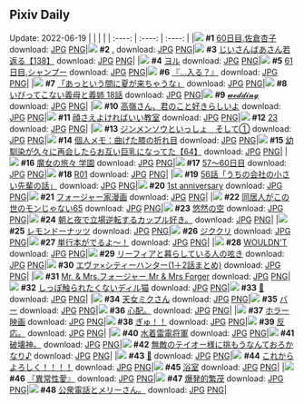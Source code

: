 ## Pixiv Daily
Update: 2022-06-19
|      |      |      |
| :----: | :----: | :----: |
|![](https://pixiv.microyu.workers.dev/c/240x480/img-master/img/2022/06/17/00/00/07/99097696_p0_master1200.jpg) **#1** [60日目,佐倉杏子](https://www.pixiv.net/artworks/99097696) download: [JPG](https://pixiv.microyu.workers.dev/img-original/img/2022/06/17/00/00/07/99097696_p0.jpg) [PNG](https://pixiv.microyu.workers.dev/img-original/img/2022/06/17/00/00/07/99097696_p0.png)|![](https://pixiv.microyu.workers.dev/c/240x480/img-master/img/2022/06/17/00/09/14/99098117_p0_master1200.jpg) **#2** [.](https://www.pixiv.net/artworks/99098117) download: [JPG](https://pixiv.microyu.workers.dev/img-original/img/2022/06/17/00/09/14/99098117_p0.jpg) [PNG](https://pixiv.microyu.workers.dev/img-original/img/2022/06/17/00/09/14/99098117_p0.png)|![](https://pixiv.microyu.workers.dev/c/240x480/img-master/img/2022/06/18/11/04/08/99126603_p0_master1200.jpg) **#3** [じいさんばあさん若返る【138】](https://www.pixiv.net/artworks/99126603) download: [JPG](https://pixiv.microyu.workers.dev/img-original/img/2022/06/18/11/04/08/99126603_p0.jpg) [PNG](https://pixiv.microyu.workers.dev/img-original/img/2022/06/18/11/04/08/99126603_p0.png)|
|![](https://pixiv.microyu.workers.dev/c/240x480/img-master/img/2022/06/17/14/48/22/99107323_p0_master1200.jpg) **#4** [ヨル](https://www.pixiv.net/artworks/99107323) download: [JPG](https://pixiv.microyu.workers.dev/img-original/img/2022/06/17/14/48/22/99107323_p0.jpg) [PNG](https://pixiv.microyu.workers.dev/img-original/img/2022/06/17/14/48/22/99107323_p0.png)|![](https://pixiv.microyu.workers.dev/c/240x480/img-master/img/2022/06/18/00/00/04/99118313_p0_master1200.jpg) **#5** [61日目,シャンプー](https://www.pixiv.net/artworks/99118313) download: [JPG](https://pixiv.microyu.workers.dev/img-original/img/2022/06/18/00/00/04/99118313_p0.jpg) [PNG](https://pixiv.microyu.workers.dev/img-original/img/2022/06/18/00/00/04/99118313_p0.png)|![](https://pixiv.microyu.workers.dev/c/240x480/img-master/img/2022/06/17/00/00/06/99097688_p0_master1200.jpg) **#6** [『…入る？』](https://www.pixiv.net/artworks/99097688) download: [JPG](https://pixiv.microyu.workers.dev/img-original/img/2022/06/17/00/00/06/99097688_p0.jpg) [PNG](https://pixiv.microyu.workers.dev/img-original/img/2022/06/17/00/00/06/99097688_p0.png)|
|![](https://pixiv.microyu.workers.dev/c/240x480/img-master/img/2022/06/17/07/30/02/99103243_p0_master1200.jpg) **#7** [「あっという間に夏が来ちゃうな」](https://www.pixiv.net/artworks/99103243) download: [JPG](https://pixiv.microyu.workers.dev/img-original/img/2022/06/17/07/30/02/99103243_p0.jpg) [PNG](https://pixiv.microyu.workers.dev/img-original/img/2022/06/17/07/30/02/99103243_p0.png)|![](https://pixiv.microyu.workers.dev/c/240x480/img-master/img/2022/06/18/00/05/08/99118689_p0_master1200.jpg) **#8** [いびってこない義母と義姉  18話](https://www.pixiv.net/artworks/99118689) download: [JPG](https://pixiv.microyu.workers.dev/img-original/img/2022/06/18/00/05/08/99118689_p0.jpg) [PNG](https://pixiv.microyu.workers.dev/img-original/img/2022/06/18/00/05/08/99118689_p0.png)|![](https://pixiv.microyu.workers.dev/c/240x480/img-master/img/2022/06/17/00/14/05/99097674_p0_master1200.jpg) **#9** [𝔀𝓮𝓭𝓭𝓲𝓷𝓰](https://www.pixiv.net/artworks/99097674) download: [JPG](https://pixiv.microyu.workers.dev/img-original/img/2022/06/17/00/14/05/99097674_p0.jpg) [PNG](https://pixiv.microyu.workers.dev/img-original/img/2022/06/17/00/14/05/99097674_p0.png)|
|![](https://pixiv.microyu.workers.dev/c/240x480/img-master/img/2022/06/17/00/00/08/99097708_p0_master1200.jpg) **#10** [高嶺さん、君のこと好きらしいよ](https://www.pixiv.net/artworks/99097708) download: [JPG](https://pixiv.microyu.workers.dev/img-original/img/2022/06/17/00/00/08/99097708_p0.jpg) [PNG](https://pixiv.microyu.workers.dev/img-original/img/2022/06/17/00/00/08/99097708_p0.png)|![](https://pixiv.microyu.workers.dev/c/240x480/img-master/img/2022/06/17/00/00/04/99097676_p0_master1200.jpg) **#11** [顔さえよければいい教室](https://www.pixiv.net/artworks/99097676) download: [JPG](https://pixiv.microyu.workers.dev/img-original/img/2022/06/17/00/00/04/99097676_p0.jpg) [PNG](https://pixiv.microyu.workers.dev/img-original/img/2022/06/17/00/00/04/99097676_p0.png)|![](https://pixiv.microyu.workers.dev/c/240x480/img-master/img/2022/06/17/00/12/11/99098225_p0_master1200.jpg) **#12** [23](https://www.pixiv.net/artworks/99098225) download: [JPG](https://pixiv.microyu.workers.dev/img-original/img/2022/06/17/00/12/11/99098225_p0.jpg) [PNG](https://pixiv.microyu.workers.dev/img-original/img/2022/06/17/00/12/11/99098225_p0.png)|
|![](https://pixiv.microyu.workers.dev/c/240x480/img-master/img/2022/06/17/19/00/10/99111192_p0_master1200.jpg) **#13** [ジンメンソウといっしょ　そして①](https://www.pixiv.net/artworks/99111192) download: [JPG](https://pixiv.microyu.workers.dev/img-original/img/2022/06/17/19/00/10/99111192_p0.jpg) [PNG](https://pixiv.microyu.workers.dev/img-original/img/2022/06/17/19/00/10/99111192_p0.png)|![](https://pixiv.microyu.workers.dev/c/240x480/img-master/img/2022/06/17/09/00/01/99103995_p0_master1200.jpg) **#14** [個人メモ：曲げた膝の折れ目](https://www.pixiv.net/artworks/99103995) download: [JPG](https://pixiv.microyu.workers.dev/img-original/img/2022/06/17/09/00/01/99103995_p0.jpg) [PNG](https://pixiv.microyu.workers.dev/img-original/img/2022/06/17/09/00/01/99103995_p0.png)|![](https://pixiv.microyu.workers.dev/c/240x480/img-master/img/2022/06/17/00/00/18/99097773_p0_master1200.jpg) **#15** [幼馴染が久々に再会したらお互い巨乳になってた【64】](https://www.pixiv.net/artworks/99097773) download: [JPG](https://pixiv.microyu.workers.dev/img-original/img/2022/06/17/00/00/18/99097773_p0.jpg) [PNG](https://pixiv.microyu.workers.dev/img-original/img/2022/06/17/00/00/18/99097773_p0.png)|
|![](https://pixiv.microyu.workers.dev/c/240x480/img-master/img/2022/06/18/00/00/02/99118291_p0_master1200.jpg) **#16** [魔女の旅々 学園](https://www.pixiv.net/artworks/99118291) download: [JPG](https://pixiv.microyu.workers.dev/img-original/img/2022/06/18/00/00/02/99118291_p0.jpg) [PNG](https://pixiv.microyu.workers.dev/img-original/img/2022/06/18/00/00/02/99118291_p0.png)|![](https://pixiv.microyu.workers.dev/c/240x480/img-master/img/2022/06/17/00/00/24/99097795_p0_master1200.jpg) **#17** [57～60日目](https://www.pixiv.net/artworks/99097795) download: [JPG](https://pixiv.microyu.workers.dev/img-original/img/2022/06/17/00/00/24/99097795_p0.jpg) [PNG](https://pixiv.microyu.workers.dev/img-original/img/2022/06/17/00/00/24/99097795_p0.png)|![](https://pixiv.microyu.workers.dev/c/240x480/img-master/img/2022/06/17/00/02/37/99097910_p0_master1200.jpg) **#18** [R01](https://www.pixiv.net/artworks/99097910) download: [JPG](https://pixiv.microyu.workers.dev/img-original/img/2022/06/17/00/02/37/99097910_p0.jpg) [PNG](https://pixiv.microyu.workers.dev/img-original/img/2022/06/17/00/02/37/99097910_p0.png)|
|![](https://pixiv.microyu.workers.dev/c/240x480/img-master/img/2022/06/17/12/00/02/99105620_p0_master1200.jpg) **#19** [56話「うちの会社の小さい先輩の話」](https://www.pixiv.net/artworks/99105620) download: [JPG](https://pixiv.microyu.workers.dev/img-original/img/2022/06/17/12/00/02/99105620_p0.jpg) [PNG](https://pixiv.microyu.workers.dev/img-original/img/2022/06/17/12/00/02/99105620_p0.png)|![](https://pixiv.microyu.workers.dev/c/240x480/img-master/img/2022/06/18/00/02/02/99118572_p0_master1200.jpg) **#20** [1st anniversary](https://www.pixiv.net/artworks/99118572) download: [JPG](https://pixiv.microyu.workers.dev/img-original/img/2022/06/18/00/02/02/99118572_p0.jpg) [PNG](https://pixiv.microyu.workers.dev/img-original/img/2022/06/18/00/02/02/99118572_p0.png)|![](https://pixiv.microyu.workers.dev/c/240x480/img-master/img/2022/06/17/18/43/07/99110832_p0_master1200.jpg) **#21** [フォージャー家漫画](https://www.pixiv.net/artworks/99110832) download: [JPG](https://pixiv.microyu.workers.dev/img-original/img/2022/06/17/18/43/07/99110832_p0.jpg) [PNG](https://pixiv.microyu.workers.dev/img-original/img/2022/06/17/18/43/07/99110832_p0.png)|
|![](https://pixiv.microyu.workers.dev/c/240x480/img-master/img/2022/06/18/17/11/38/99132678_p0_master1200.jpg) **#22** [同居人がこの世のモンじゃない65](https://www.pixiv.net/artworks/99132678) download: [JPG](https://pixiv.microyu.workers.dev/img-original/img/2022/06/18/17/11/38/99132678_p0.jpg) [PNG](https://pixiv.microyu.workers.dev/img-original/img/2022/06/18/17/11/38/99132678_p0.png)|![](https://pixiv.microyu.workers.dev/c/240x480/img-master/img/2022/06/17/00/00/05/99097683_p0_master1200.jpg) **#23** [悠然の空](https://www.pixiv.net/artworks/99097683) download: [JPG](https://pixiv.microyu.workers.dev/img-original/img/2022/06/17/00/00/05/99097683_p0.jpg) [PNG](https://pixiv.microyu.workers.dev/img-original/img/2022/06/17/00/00/05/99097683_p0.png)|![](https://pixiv.microyu.workers.dev/c/240x480/img-master/img/2022/06/18/14/21/24/99125608_p0_master1200.jpg) **#24** [朝と夜で立場逆転するカップル好き。](https://www.pixiv.net/artworks/99125608) download: [JPG](https://pixiv.microyu.workers.dev/img-original/img/2022/06/18/14/21/24/99125608_p0.jpg) [PNG](https://pixiv.microyu.workers.dev/img-original/img/2022/06/18/14/21/24/99125608_p0.png)|
|![](https://pixiv.microyu.workers.dev/c/240x480/img-master/img/2022/06/17/20/30/02/99113073_p0_master1200.jpg) **#25** [レモンドーナッツ](https://www.pixiv.net/artworks/99113073) download: [JPG](https://pixiv.microyu.workers.dev/img-original/img/2022/06/17/20/30/02/99113073_p0.jpg) [PNG](https://pixiv.microyu.workers.dev/img-original/img/2022/06/17/20/30/02/99113073_p0.png)|![](https://pixiv.microyu.workers.dev/c/240x480/img-master/img/2022/06/17/00/09/32/99098131_p0_master1200.jpg) **#26** [ジククリ](https://www.pixiv.net/artworks/99098131) download: [JPG](https://pixiv.microyu.workers.dev/img-original/img/2022/06/17/00/09/32/99098131_p0.jpg) [PNG](https://pixiv.microyu.workers.dev/img-original/img/2022/06/17/00/09/32/99098131_p0.png)|![](https://pixiv.microyu.workers.dev/c/240x480/img-master/img/2022/06/18/17/12/28/99132693_p0_master1200.jpg) **#27** [単行本がでるよ～！](https://www.pixiv.net/artworks/99132693) download: [JPG](https://pixiv.microyu.workers.dev/img-original/img/2022/06/18/17/12/28/99132693_p0.jpg) [PNG](https://pixiv.microyu.workers.dev/img-original/img/2022/06/18/17/12/28/99132693_p0.png)|
|![](https://pixiv.microyu.workers.dev/c/240x480/img-master/img/2022/06/18/00/01/16/99118544_p0_master1200.jpg) **#28** [WOULDN'T](https://www.pixiv.net/artworks/99118544) download: [JPG](https://pixiv.microyu.workers.dev/img-original/img/2022/06/18/00/01/16/99118544_p0.jpg) [PNG](https://pixiv.microyu.workers.dev/img-original/img/2022/06/18/00/01/16/99118544_p0.png)|![](https://pixiv.microyu.workers.dev/c/240x480/img-master/img/2022/06/18/12/12/49/99127655_p0_master1200.jpg) **#29** [リーフィアと暮らしている人の呟き](https://www.pixiv.net/artworks/99127655) download: [JPG](https://pixiv.microyu.workers.dev/img-original/img/2022/06/18/12/12/49/99127655_p0.jpg) [PNG](https://pixiv.microyu.workers.dev/img-original/img/2022/06/18/12/12/49/99127655_p0.png)|![](https://pixiv.microyu.workers.dev/c/240x480/img-master/img/2022/06/17/20/01/39/99112450_p0_master1200.jpg) **#30** [エヴァ×シティーハンター(1＋2話まとめ)](https://www.pixiv.net/artworks/99112450) download: [JPG](https://pixiv.microyu.workers.dev/img-original/img/2022/06/17/20/01/39/99112450_p0.jpg) [PNG](https://pixiv.microyu.workers.dev/img-original/img/2022/06/17/20/01/39/99112450_p0.png)|
|![](https://pixiv.microyu.workers.dev/c/240x480/img-master/img/2022/06/18/04/39/06/99122770_p0_master1200.jpg) **#31** [Mr. & Mrs.フォージャー Mr & Mrs Forger](https://www.pixiv.net/artworks/99122770) download: [JPG](https://pixiv.microyu.workers.dev/img-original/img/2022/06/18/04/39/06/99122770_p0.jpg) [PNG](https://pixiv.microyu.workers.dev/img-original/img/2022/06/18/04/39/06/99122770_p0.png)|![](https://pixiv.microyu.workers.dev/c/240x480/img-master/img/2022/06/17/20/19/09/99112853_p0_master1200.jpg) **#32** [しっぽ触られたくないディル猫](https://www.pixiv.net/artworks/99112853) download: [JPG](https://pixiv.microyu.workers.dev/img-original/img/2022/06/17/20/19/09/99112853_p0.jpg) [PNG](https://pixiv.microyu.workers.dev/img-original/img/2022/06/17/20/19/09/99112853_p0.png)|![](https://pixiv.microyu.workers.dev/c/240x480/img-master/img/2022/06/18/01/11/45/99120299_p0_master1200.jpg) **#33** [🌙](https://www.pixiv.net/artworks/99120299) download: [JPG](https://pixiv.microyu.workers.dev/img-original/img/2022/06/18/01/11/45/99120299_p0.jpg) [PNG](https://pixiv.microyu.workers.dev/img-original/img/2022/06/18/01/11/45/99120299_p0.png)|
|![](https://pixiv.microyu.workers.dev/c/240x480/img-master/img/2022/06/17/00/00/15/99097748_p0_master1200.jpg) **#34** [天女ミクさん](https://www.pixiv.net/artworks/99097748) download: [JPG](https://pixiv.microyu.workers.dev/img-original/img/2022/06/17/00/00/15/99097748_p0.jpg) [PNG](https://pixiv.microyu.workers.dev/img-original/img/2022/06/17/00/00/15/99097748_p0.png)|![](https://pixiv.microyu.workers.dev/c/240x480/img-master/img/2022/06/18/20/30/01/99136964_p0_master1200.jpg) **#35** [バー](https://www.pixiv.net/artworks/99136964) download: [JPG](https://pixiv.microyu.workers.dev/img-original/img/2022/06/18/20/30/01/99136964_p0.jpg) [PNG](https://pixiv.microyu.workers.dev/img-original/img/2022/06/18/20/30/01/99136964_p0.png)|![](https://pixiv.microyu.workers.dev/c/240x480/img-master/img/2022/06/17/15/51/29/99108062_p0_master1200.jpg) **#36** [心配。](https://www.pixiv.net/artworks/99108062) download: [JPG](https://pixiv.microyu.workers.dev/img-original/img/2022/06/17/15/51/29/99108062_p0.jpg) [PNG](https://pixiv.microyu.workers.dev/img-original/img/2022/06/17/15/51/29/99108062_p0.png)|
|![](https://pixiv.microyu.workers.dev/c/240x480/img-master/img/2022/06/18/14/37/35/99129886_p0_master1200.jpg) **#37** [ホラー映画](https://www.pixiv.net/artworks/99129886) download: [JPG](https://pixiv.microyu.workers.dev/img-original/img/2022/06/18/14/37/35/99129886_p0.jpg) [PNG](https://pixiv.microyu.workers.dev/img-original/img/2022/06/18/14/37/35/99129886_p0.png)|![](https://pixiv.microyu.workers.dev/c/240x480/img-master/img/2022/06/18/21/03/05/99137863_p0_master1200.jpg) **#38** [ぎゅ！！](https://www.pixiv.net/artworks/99137863) download: [JPG](https://pixiv.microyu.workers.dev/img-original/img/2022/06/18/21/03/05/99137863_p0.jpg) [PNG](https://pixiv.microyu.workers.dev/img-original/img/2022/06/18/21/03/05/99137863_p0.png)|![](https://pixiv.microyu.workers.dev/c/240x480/img-master/img/2022/06/17/00/13/39/99098275_p0_master1200.jpg) **#39** [反応。](https://www.pixiv.net/artworks/99098275) download: [JPG](https://pixiv.microyu.workers.dev/img-original/img/2022/06/17/00/13/39/99098275_p0.jpg) [PNG](https://pixiv.microyu.workers.dev/img-original/img/2022/06/17/00/13/39/99098275_p0.png)|
|![](https://pixiv.microyu.workers.dev/c/240x480/img-master/img/2022/06/17/00/00/06/99097692_p0_master1200.jpg) **#40** [水着雷電将軍](https://www.pixiv.net/artworks/99097692) download: [JPG](https://pixiv.microyu.workers.dev/img-original/img/2022/06/17/00/00/06/99097692_p0.jpg) [PNG](https://pixiv.microyu.workers.dev/img-original/img/2022/06/17/00/00/06/99097692_p0.png)|![](https://pixiv.microyu.workers.dev/c/240x480/img-master/img/2022/06/17/07/33/27/99103099_p0_master1200.jpg) **#41** [破壊神。](https://www.pixiv.net/artworks/99103099) download: [JPG](https://pixiv.microyu.workers.dev/img-original/img/2022/06/17/07/33/27/99103099_p0.jpg) [PNG](https://pixiv.microyu.workers.dev/img-original/img/2022/06/17/07/33/27/99103099_p0.png)|![](https://pixiv.microyu.workers.dev/c/240x480/img-master/img/2022/06/17/00/00/03/99097661_p0_master1200.jpg) **#42** [無敵のテイオー様に挑もうなんておろかなり♪](https://www.pixiv.net/artworks/99097661) download: [JPG](https://pixiv.microyu.workers.dev/img-original/img/2022/06/17/00/00/03/99097661_p0.jpg) [PNG](https://pixiv.microyu.workers.dev/img-original/img/2022/06/17/00/00/03/99097661_p0.png)|
|![](https://pixiv.microyu.workers.dev/c/240x480/img-master/img/2022/06/17/13/31/28/99106577_p0_master1200.jpg) **#43** [💫](https://www.pixiv.net/artworks/99106577) download: [JPG](https://pixiv.microyu.workers.dev/img-original/img/2022/06/17/13/31/28/99106577_p0.jpg) [PNG](https://pixiv.microyu.workers.dev/img-original/img/2022/06/17/13/31/28/99106577_p0.png)|![](https://pixiv.microyu.workers.dev/c/240x480/img-master/img/2022/06/18/20/26/33/99136875_p0_master1200.jpg) **#44** [これからよろしく！！！！](https://www.pixiv.net/artworks/99136875) download: [JPG](https://pixiv.microyu.workers.dev/img-original/img/2022/06/18/20/26/33/99136875_p0.jpg) [PNG](https://pixiv.microyu.workers.dev/img-original/img/2022/06/18/20/26/33/99136875_p0.png)|![](https://pixiv.microyu.workers.dev/c/240x480/img-master/img/2022/06/18/14/47/30/99130073_p0_master1200.jpg) **#45** [浴室](https://www.pixiv.net/artworks/99130073) download: [JPG](https://pixiv.microyu.workers.dev/img-original/img/2022/06/18/14/47/30/99130073_p0.jpg) [PNG](https://pixiv.microyu.workers.dev/img-original/img/2022/06/18/14/47/30/99130073_p0.png)|
|![](https://pixiv.microyu.workers.dev/c/240x480/img-master/img/2022/06/18/01/08/52/99120240_p0_master1200.jpg) **#46** [『異常性愛』](https://www.pixiv.net/artworks/99120240) download: [JPG](https://pixiv.microyu.workers.dev/img-original/img/2022/06/18/01/08/52/99120240_p0.jpg) [PNG](https://pixiv.microyu.workers.dev/img-original/img/2022/06/18/01/08/52/99120240_p0.png)|![](https://pixiv.microyu.workers.dev/c/240x480/img-master/img/2022/06/17/07/10/39/99103071_p0_master1200.jpg) **#47** [爆発的繁茂](https://www.pixiv.net/artworks/99103071) download: [JPG](https://pixiv.microyu.workers.dev/img-original/img/2022/06/17/07/10/39/99103071_p0.jpg) [PNG](https://pixiv.microyu.workers.dev/img-original/img/2022/06/17/07/10/39/99103071_p0.png)|![](https://pixiv.microyu.workers.dev/c/240x480/img-master/img/2022/06/18/11/59/31/99127407_p0_master1200.jpg) **#48** [公衆電話とメリーさん。](https://www.pixiv.net/artworks/99127407) download: [JPG](https://pixiv.microyu.workers.dev/img-original/img/2022/06/18/11/59/31/99127407_p0.jpg) [PNG](https://pixiv.microyu.workers.dev/img-original/img/2022/06/18/11/59/31/99127407_p0.png)|
